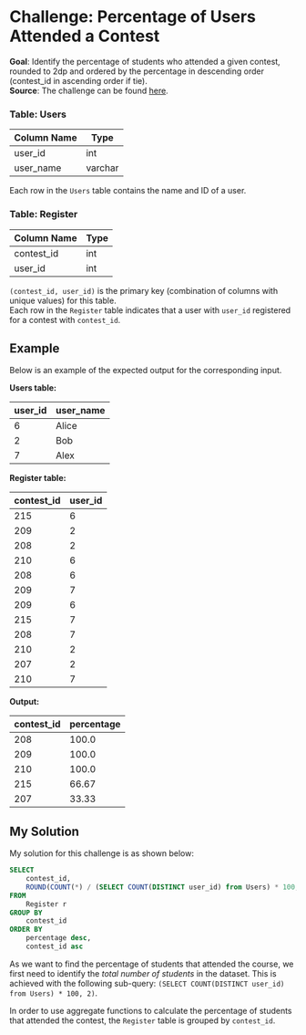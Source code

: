# Challenge: Percentage of Users Attended a Contest
**Goal**: Identify the percentage of students who attended a given contest, rounded to 2dp and ordered by the percentage in descending order (contest_id in ascending order if tie).\
**Source**: The challenge can be found [here](https://leetcode.com/problems/percentage-of-users-attended-a-contest/description/?envType=problem-list-v2&envId=mei43yec).

### Table: Users

| Column Name | Type    |
|-------------|---------|
| user_id     | int     | (primary key)
| user_name   | varchar |

Each row in the `Users` table contains the name and ID of a user.

### Table: Register

| Column Name | Type    |
|-------------|---------|
| contest_id  | int     |
| user_id     | int     |

`(contest_id, user_id)` is the primary key (combination of columns with unique values) for this table.  
Each row in the `Register` table indicates that a user with `user_id` registered for a contest with `contest_id`.

## Example
Below is an example of the expected output for the corresponding input.

**Users table:**

| user_id | user_name |
|---------|-----------|
| 6       | Alice     |
| 2       | Bob       |
| 7       | Alex      |

**Register table:**

| contest_id | user_id |
|------------|---------|
| 215        | 6       |
| 209        | 2       |
| 208        | 2       |
| 210        | 6       |
| 208        | 6       |
| 209        | 7       |
| 209        | 6       |
| 215        | 7       |
| 208        | 7       |
| 210        | 2       |
| 207        | 2       |
| 210        | 7       |

**Output:**

| contest_id | percentage |
|------------|------------|
| 208        | 100.0      |
| 209        | 100.0      |
| 210        | 100.0      |
| 215        | 66.67      |
| 207        | 33.33      |

## My Solution
My solution for this challenge is as shown below:
```sql
SELECT
    contest_id, 
    ROUND(COUNT(*) / (SELECT COUNT(DISTINCT user_id) from Users) * 100, 2) as percentage
FROM 
    Register r
GROUP BY 
    contest_id
ORDER BY
    percentage desc, 
    contest_id asc
```

As we want to find the percentage of students that attended the course, we first need to identify the *total number of students* in the dataset. 
This is achieved with the following sub-query: 
`(SELECT COUNT(DISTINCT user_id) from Users) * 100, 2)`.

In order to use aggregate functions to calculate the percentage of students that attended the contest, the `Register` table is grouped by `contest_id`.